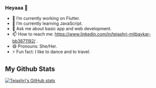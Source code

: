 ### Heyaaa 👋

<!-- 
**tejashri-110/tejashri-110** is a ✨ _special_ ✨ repository because its `README.md` (this file) appears on your GitHub profile.

Here are some ideas to get you started: -->

- 🔭 I’m currently working on Flutter.
- 🌱 I’m currently learning JavaScript.
- 💬 Ask me about basic app and web development.
- 📫 How to reach me: https://www.linkedin.com/in/tejashri-mitbavkar-bb3871192/ .
- 😄 Pronouns: She/Her.
- ⚡ Fun fact: I like to dance and to travel.

## My Github Stats
[![Tejashri's GitHub stats](https://github-readme-stats.vercel.app/api?username=tejashri-110)](https://github.com/tejashri-110/github-readme-stats)


